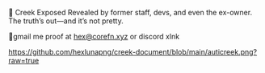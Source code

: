 🚨 Creek Exposed
Revealed by former staff, devs, and even the ex-owner. The truth’s out—and it’s not pretty.

📩gmail me proof at  hex@corefn.xyz or discord xlnk

https://github.com/hexlunapng/creek-document/blob/main/auticreek.png?raw=true
